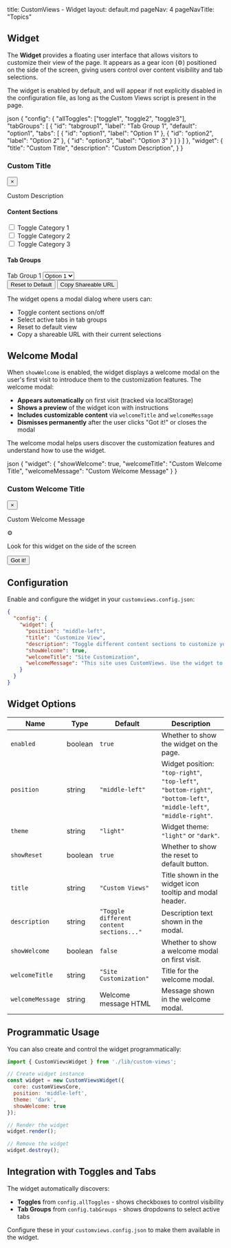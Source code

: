 <frontmatter>
  title: CustomViews - Widget
  layout: default.md
  pageNav: 4
  pageNavTitle: "Topics"
</frontmatter>

## Widget

The **Widget** provides a floating user interface that allows visitors to customize their view of the page. It appears as a gear icon (⚙) positioned on the side of the screen, giving users control over content visibility and tab selections.

The widget is enabled by default, and will appear if not explicitly disabled in the configuration file, as long as the Custom Views script is present in the page.

<include src="codeAndOutputSeparate.md" boilerplate >
<variable name="highlightStyle">json</variable>
<variable name="code">
{
  "config": {
    "allToggles": ["toggle1", "toggle2", "toggle3"],
    "tabGroups": [
      {
        "id": "tabgroup1",
        "label": "Tab Group 1",
        "default": "option1",
        "tabs": [
          { "id": "option1", "label": "Option 1" },
          { "id": "option2", "label": "Option 2" },
          { "id": "option3", "label": "Option 3" }
        ]
      }
    ]
  },
  "widget": {
    "title": "Custom Title",
    "description": "Custom Description",
  }
}

</variable>
<variable name="output">
<!-- The widget icon appears on the configured position -->
<div class="cv-widget-modal cv-custom-state-modal">
  <div class="cv-widget-modal-header">
    <h3>Custom Title</h3>
    <button class="cv-widget-modal-close" aria-label="Close modal">×</button>
  </div>
  <div class="cv-widget-modal-content">
<div class="cv-custom-state-form">
<p>Custom Description</p>

<h4>Content Sections</h4>
<div class="cv-custom-toggles">

<div class="cv-custom-state-toggle">
<label>
<input type="checkbox" class="cv-custom-toggle-checkbox">
Toggle Category 1
</label>
</div>

<div class="cv-custom-state-toggle">
<label>
<input type="checkbox" class="cv-custom-toggle-checkbox">
Toggle Category 2
</label>
</div>

<div class="cv-custom-state-toggle">
<label>
<input type="checkbox" class="cv-custom-toggle-checkbox">
Toggle Category 3
</label>
</div>

</div>


<h4>Tab Groups</h4>
<div class="cv-tab-groups">

<div class="cv-tab-group-control">
<label for="tab-group-1">Tab Group 1</label>
<select id="tab-group-1" class="cv-tab-group-select" data-group-id="1">
<option>Option 1</option><option>Option 2</option><option>Option 3</option>
</select>
</div>

</div>

<div class="cv-custom-state-actions">
  <button class="cv-custom-state-reset">Reset to Default</button>
  <button class="cv-custom-state-copy-url">Copy Shareable URL</button>
</div>
</div>
</div>
</div>

</variable>
</include>

The widget opens a modal dialog where users can:
- Toggle content sections on/off
- Select active tabs in tab groups
- Reset to default view
- Copy a shareable URL with their current selections

## Welcome Modal

When `showWelcome` is enabled, the widget displays a welcome modal on the user's first visit to introduce them to the customization features. The welcome modal:

- **Appears automatically** on first visit (tracked via localStorage)
- **Shows a preview** of the widget icon with instructions
- **Includes customizable content** via `welcomeTitle` and `welcomeMessage`
- **Dismisses permanently** after the user clicks "Got it!" or closes the modal

The welcome modal helps users discover the customization features and understand how to use the widget.

<include src="codeAndOutputSeparate.md" boilerplate >
<variable name="highlightStyle">json</variable>
<variable name="code">
{
  "widget": {
    "showWelcome": true,
    "welcomeTitle": "Custom Welcome Title",
    "welcomeMessage": "Custom Welcome Message"
  }
}

</variable>
<variable name="output">
<div class="cv-widget-modal cv-welcome-modal">
<div class="cv-widget-modal-header">
<h3>Custom Welcome Title</h3>
<button class="cv-widget-modal-close" aria-label="Close modal">×</button>
</div>
<div class="cv-widget-modal-content">
<div class="cv-welcome-content">
  <p style="text-align: justify;">Custom Welcome Message</p>
  
  <div class="cv-welcome-widget-preview">
    <div class="cv-welcome-widget-icon">⚙</div>
    <p class="cv-welcome-widget-label">Look for this widget on the side of the screen</p>
  </div>
  
  <button class="cv-welcome-got-it">Got it!</button>
</div>
</div>
</div>
</variable>
</include>

## Configuration

Enable and configure the widget in your `customviews.config.json`:

```json
{
  "config": {
    "widget": {
      "position": "middle-left",
      "title": "Customize View",
      "description": "Toggle different content sections to customize your view.",
      "showWelcome": true,
      "welcomeTitle": "Site Customization",
      "welcomeMessage": "This site uses CustomViews. Use the widget to customize your experience.",
    }
  }
}
```

## Widget Options

| Name | Type | Default | Description |
|------|------|---------|-------------|
| `enabled` | boolean | `true` | Whether to show the widget on the page. |
| `position` | string | `"middle-left"` | Widget position: `"top-right"`, `"top-left"`, `"bottom-right"`, `"bottom-left"`, `"middle-left"`, `"middle-right"`. |
| `theme` | string | `"light"` | Widget theme: `"light"` or `"dark"`. |
| `showReset` | boolean | `true` | Whether to show the reset to default button. |
| `title` | string | `"Custom Views"` | Title shown in the widget icon tooltip and modal header. |
| `description` | string | `"Toggle different content sections..."` | Description text shown in the modal. |
| `showWelcome` | boolean | `false` | Whether to show a welcome modal on first visit. |
| `welcomeTitle` | string | `"Site Customization"` | Title for the welcome modal. |
| `welcomeMessage` | string | Welcome message HTML | Message shown in the welcome modal. |

## Programmatic Usage

You can also create and control the widget programmatically:

```javascript
import { CustomViewsWidget } from './lib/custom-views';

// Create widget instance
const widget = new CustomViewsWidget({
  core: customViewsCore,
  position: 'middle-left',
  theme: 'dark',
  showWelcome: true
});

// Render the widget
widget.render();

// Remove the widget
widget.destroy();
```

## Integration with Toggles and Tabs

The widget automatically discovers:
- **Toggles** from `config.allToggles` - shows checkboxes to control visibility
- **Tab Groups** from `config.tabGroups` - shows dropdowns to select active tabs

Configure these in your `customviews.config.json` to make them available in the widget.